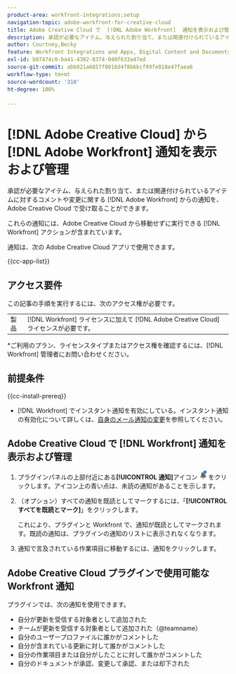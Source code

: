```yaml
---
product-area: workfront-integrations;setup
navigation-topic: adobe-workfront-for-creative-cloud
title: Adobe Creative Cloud で  [!DNL Adobe Workfront]  通知を表示および管理
description: 承認が必要なアイテム、与えられた割り当て、または関連付けられているアイテムに対するコメントや変更に関する  [!DNL Adobe Workfront]  からの通知を、Adobe Creative Cloud で受け取ることができます。
author: Courtney,Becky
feature: Workfront Integrations and Apps, Digital Content and Documents
exl-id: b07474c0-ba41-4382-8374-040f633a47ed
source-git-commit: abb021a6857f8016d4f8b6bcf99fe818e47faea6
workflow-type: tm+mt
source-wordcount: '310'
ht-degree: 100%

---
```


# [!DNL Adobe Creative Cloud] から [!DNL Adobe Workfront] 通知を表示および管理

承認が必要なアイテム、与えられた割り当て、または関連付けられているアイテムに対するコメントや変更に関する [!DNL Adobe Workfront] からの通知を、Adobe Creative Cloud で受け取ることができます。

これらの通知には、Adobe Creative Cloud から移動せずに実行できる [!DNL Workfront] アクションが含まれています。

通知は、次の Adobe Creative Cloud アプリで使用できます。

{{cc-app-list}}

## アクセス要件

この記事の手順を実行するには、次のアクセス権が必要です。

<table style="table-layout:auto"> 
 <col> 
 </col> 
 <col> 
 </col> 
 <tbody> 
  <tr> 
   <!--<td role="rowheader">[!DNL Adobe Workfront] plan*</td> 
   <td> <p>[!UICONTROL Pro] or higher</p> </td> 
  </tr> 
  <tr data-mc-conditions=""> 
   <td role="rowheader">[!DNL Adobe Workfront] license*</td> 
   <td> <p>[!UICONTROL Work] or [!UICONTROL Plan]</p> </td> 
  </tr> -->
  <tr> 
   <td role="rowheader">製品</td> 
   <td>[!DNL Workfront] ライセンスに加えて [!DNL Adobe Creative Cloud] ライセンスが必要です。</td> 
  </tr> 
 </tbody> 
</table>

&#42;ご利用のプラン、ライセンスタイプまたはアクセス権を確認するには、[!DNL Workfront] 管理者にお問い合わせください。

## 前提条件

{{cc-install-prereq}}

* [!DNL Workfront] でインスタント通知を有効にしている。インスタント通知の有効化について詳しくは、[自身のメール通知の変更](/help/quicksilver/workfront-basics/using-notifications/activate-or-deactivate-your-own-event-notifications.md)を参照してください。

## Adobe Creative Cloud で [!DNL Workfront] 通知を表示および管理

1. プラグインパネルの上部付近にある&#x200B;**[!UICONTROL 通知]**&#x200B;アイコン ![通知アイコン](assets/cc-plugin-notifications-icon.png) をクリックします。アイコン上の青い点は、未読の通知があることを示します。
1. （オプション）すべての通知を既読としてマークするには、「**[!UICONTROL すべてを既読とマーク]**」をクリックします。

   これにより、プラグインと Workfront で、通知が既読としてマークされます。既読の通知は、プラグインの通知のリストに表示されなくなります。

1. 通知で言及されている作業項目に移動するには、通知をクリックします。

## Adobe Creative Cloud プラグインで使用可能な Workfront 通知

プラグインでは、次の通知を使用できます。


* 自分が更新を受信する対象者として追加された
* チームが更新を受信する対象者として追加された（@teamname）
* 自分のユーザープロファイルに誰かがコメントした
* 自分が含まれている更新に対して誰かがコメントした
* 自分の作業項目または自分がしたことに対して誰かがコメントした
* 自分のドキュメントが承認、変更して承認、または却下された

